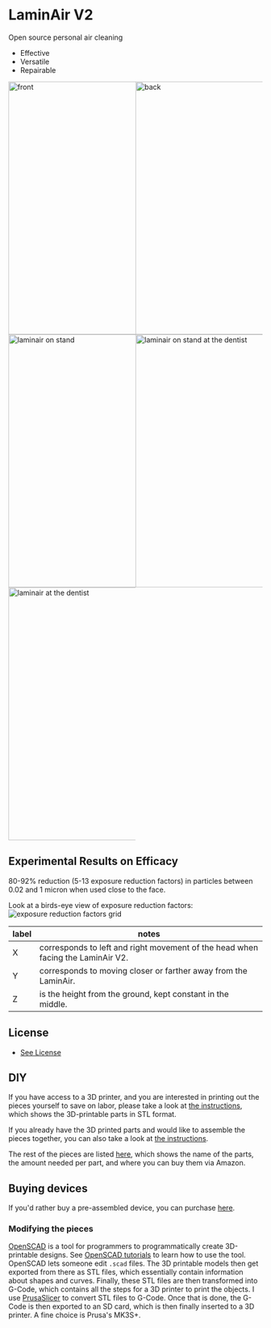 # LaminAir V2
Open source personal air cleaning
* Effective
* Versatile
* Repairable

<div style='display: grid; grid-template-columns: 50% 50%; grid-template-rows: auto;'>
    <img width='500' src="https://breathesafe-llc.myshopify.com/cdn/shop/files/F7F347BD-2015-495D-94B2-4AA1C5B36874_1_105_c.jpg?v=1728439005" alt="front">
    <img width='500' src="https://breathesafe-llc.myshopify.com/cdn/shop/files/B3418CC7-9A49-4E87-8E3C-5162F355BAFB_1_105_c.jpg?v=1728444456" alt="back">
    <img width='500' src="https://breathesafe-llc.myshopify.com/cdn/shop/files/D1AA6A1A-E37F-4572-B699-C1E7BAB34F1D_1_105_c.jpg?v=1728439046" alt="laminair on stand">
    <img width='500' src="https://breathesafe-llc.myshopify.com/cdn/shop/files/FFFDCA4A-86AA-42AB-A5FA-6049E354336B_1_105_c.jpg?v=1728439095" alt="laminair on stand at the dentist">
    <img width='500' src="https://breathesafe-llc.myshopify.com/cdn/shop/files/4263F86A-0201-4A02-9D70-98288BE1BE8D_1_105_c.jpg?v=1728439056" alt="laminair at the dentist">
</div>

## Experimental Results on Efficacy
80-92% reduction (5-13 exposure reduction factors) in particles between 0.02 and 1 micron when used close to the face.

Look at a birds-eye view of exposure reduction factors:
![exposure reduction factors grid](https://breathesafe-llc.myshopify.com/cdn/shop/files/GZVDrBeW0AANzxP.png?v=1728439786)

| label | notes |
| - | - |
|X| corresponds to left and right movement of the head when facing the LaminAir V2. |
|Y| corresponds to moving closer or farther away from the LaminAir.|
|Z| is the height from the ground, kept constant in the middle. |

## License
- [See License](https://github.com/Edderic/air-cleaners/blob/main/LICENSE.md)


## DIY

If you have access to a 3D printer, and you are interested in printing out the pieces yourself to save on labor, please take a look at [the instructions](./diy/diy.md), which shows the 3D-printable parts in STL format.

If you already have the 3D printed parts and would like to assemble the pieces together, you can also take a look at [the instructions](./diy/diy.md).

The rest of the pieces are listed
[here](https://docs.google.com/spreadsheets/d/1wJ6nfeIdMQBHosVignK3vL9RzcDbh2oNCUtzVA7f1og/edit#gid=1259436206), which shows the name of the parts, the amount needed per part, and where you can buy them via Amazon.

## Buying devices

If you'd rather buy a pre-assembled device, you can purchase [here](https://breathesafe-llc.myshopify.com/products/laminair).

### Modifying the pieces

[OpenSCAD](https://openscad.org/) is a tool for programmers to programmatically create 3D-printable designs. See [OpenSCAD tutorials](https://openscad.org/documentation.html) to learn how to use the tool. OpenSCAD lets someone edit `.scad` files. The 3D printable models then get exported from there as STL files, which essentially contain information about shapes and curves. Finally, these STL files are then transformed into G-Code, which contains all the steps for a 3D printer to print the objects. I use [PrusaSlicer](https://www.prusa3d.com/page/prusaslicer_424/) to convert STL files to G-Code. Once that is done, the G-Code is then exported to an SD card, which is then finally inserted to a 3D printer. A fine choice is Prusa's MK3S+.


